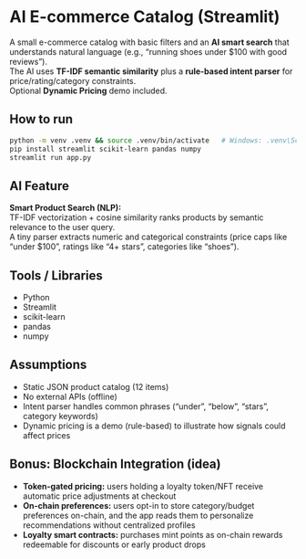 # AI E-commerce Catalog (Streamlit)

A small e-commerce catalog with basic filters and an **AI smart search** that understands natural language (e.g., “running shoes under $100 with good reviews”).  
The AI uses **TF-IDF semantic similarity** plus a **rule-based intent parser** for price/rating/category constraints.  
Optional **Dynamic Pricing** demo included.

## How to run
```bash
python -m venv .venv && source .venv/bin/activate   # Windows: .venv\Scripts\activate
pip install streamlit scikit-learn pandas numpy
streamlit run app.py
```

## AI Feature
**Smart Product Search (NLP):**  
TF-IDF vectorization + cosine similarity ranks products by semantic relevance to the user query.  
A tiny parser extracts numeric and categorical constraints (price caps like “under $100”, ratings like “4+ stars”, categories like “shoes”).

## Tools / Libraries
- Python
- Streamlit
- scikit-learn
- pandas
- numpy

## Assumptions
- Static JSON product catalog (12 items)
- No external APIs (offline)
- Intent parser handles common phrases (“under”, “below”, “stars”, category keywords)
- Dynamic pricing is a demo (rule-based) to illustrate how signals could affect prices

## Bonus: Blockchain Integration (idea)
- **Token-gated pricing:** users holding a loyalty token/NFT receive automatic price adjustments at checkout
- **On-chain preferences:** users opt-in to store category/budget preferences on-chain, and the app reads them to personalize recommendations without centralized profiles
- **Loyalty smart contracts:** purchases mint points as on-chain rewards redeemable for discounts or early product drops

